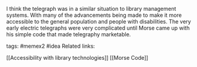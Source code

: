 I think the telegraph was in a similar situation to library management systems. With many of the advancements being made to make it more accessible to the general population and people with disabilities. The very early electric telegraphs were very complicated until Morse came up with his simple code that made telegraphy marketable. 

tags: #memex2 #idea 
Related links:

[[Accessibility with library technologies]] [[Morse Code]]